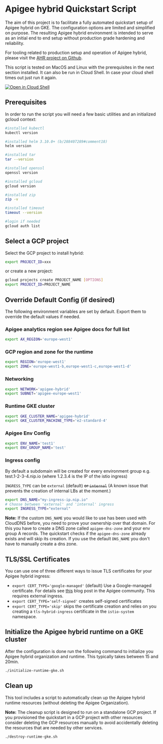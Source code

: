 # Apigee hybrid Quickstart Script

The aim of this project is to facilitate a fully automated quickstart setup of
Apigee hybrid on GKE. The configuration options are limited and simplified on
purpose. The resulting Apigee hybrid environment is intended to serve as an
initial end to end setup without production grade hardening and reliability.

For tooling related to production setup and operation of Apigee hybrid, please
visit the [AHR project on Github](https://github.com/apigee/ahr).

This script is tested on MacOS and Linux with the prerequisites in the next
section installed. It can also be run in Cloud Shell. In case your cloud shell
times out just run it again.

[![Open in Cloud Shell](https://gstatic.com/cloudssh/images/open-btn.svg)](https://ssh.cloud.google.com/cloudshell/editor?cloudshell_git_repo=https://github.com/apigee/devrel&cloudshell_workspace=tools/hybrid-quickstart&cloudshell_tutorial=README.md)

## Prerequisites

In order to run the script you will need a few basic utilities and an
initialized gcloud context:

```bash
#installed kubectl
kubectl version

#installed helm 3.10.0+ (b/288407289#comment18)
helm version

#installed tar
tar --version

#installed openssl
openssl version

#installed gcloud
gcloud version

#installed zip
zip -v

#installed timeout
timeout --version

#login if needed
gcloud auth list
```

## Select a GCP project

Select the GCP project to install hybrid:

```sh
export PROJECT_ID=xxx
```

or create a new project:

```sh
gcloud projects create PROJECT_NAME [OPTIONS]
export PROJECT_ID=PROJECT_NAME
```

## Override Default Config (if desired)

The following environment variables are set by default.
Export them to override the default values if needed.

### Apigee analytics region see Apigee docs for full list

```sh
export AX_REGION='europe-west1'
```

### GCP region and zone for the runtime

```sh
export REGION='europe-west1'
export ZONE='europe-west1-b,europe-west1-c,europe-west1-d'
```

### Networking

```sh
export NETWORK='apigee-hybrid'
export SUBNET='apigee-europe-west1'
```

### Runtime GKE cluster

```sh
export GKE_CLUSTER_NAME='apigee-hybrid'
export GKE_CLUSTER_MACHINE_TYPE='e2-standard-4'
```

### Apigee Env Config

```sh
export ENV_NAME='test1'
export ENV_GROUP_NAME='test'
```

### Ingress config

By default a subdomain will be created for every environment group
e.g. test.1-2-3-4.nip.io (where 1.2.3.4 is the IP of the istio ingress)

`INGRESS_TYPE` can be `external` (default) ~~or `internal`~~
(A known issue that prevents the creation of internal LBs at the moment.)

```sh
export DNS_NAME="my-ingress-ip.nip.io"
# Choose between 'external' and 'internal' ingress
export INGRESS_TYPE="external"
```

**Note:** If the custom `DNS_NAME` you would like to use has been used with
CloudDNS before, you need to prove your ownership over that domain. For this
you have to create a DNS zone called `apigee-dns-zone` and your env group A
records. The quickstart checks if the `apigee-dns-zone` already exists and will
skip its creation.
If you use the default `DNS_NAME` you don't have to manually create a dns zone.

## TLS/SSL Certificates

You can use one of three different ways to issue TLS certificates for your
Apigee hybrid ingress:

- `export CERT_TYPE='google-managed'` (default) Use a Google-managed certificate.
  For details see [this](https://www.googlecloudcommunity.com/gc/Cloud-Product-Articles/Apigee-hybrid-ingress-Three-different-options-to-expose-your/ta-p/79149)
  blog post in the Apigee community. This requires external ingress.
- `export CERT_TYPE='self-signed'` creates self-signed certificates
- `export CERT_TYPE='skip'` skips the certificate creation and relies on you
  creating a `tls-hybrid-ingress` certificate in the `istio-system` namespace.

## Initialize the Apigee hybrid runtime on a GKE cluster

After the configuration is done run the following command to initialize you
Apigee hybrid organization and runtime. This typically takes between 15 and
20min.

```sh
./initialize-runtime-gke.sh
```

## Clean up

This tool includes a script to automatically clean up the Apigee hybrid
runtime resources (without deleting the Apigee Organization).

**Note:** The cleanup script is designed to run on a standalone GCP project.
If you provisioned the quickstart in a GCP project with other resources
consider deleting the GCP resources manually to avoid accidentally deleting
the resources that are needed by other services.

```sh
./destroy-runtime-gke.sh
```
